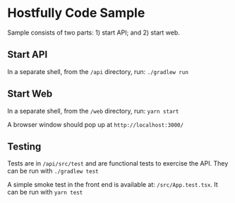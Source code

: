 # Hostfully Code Sample
Sample consists of two parts: 1) start API; and 2) start web.

## Start API
In a separate shell, from the `/api` directory, run: `./gradlew run`

## Start Web
In a separate shell, from the `/web` directory, run: `yarn start`

A browser window should pop up at `http://localhost:3000/`

## Testing
Tests are in `/api/src/test` and are functional tests to exercise the API. They can be run with `./gradlew test`

A simple smoke test in the front end is available at: `/src/App.test.tsx`. It can be run with `yarn test`
